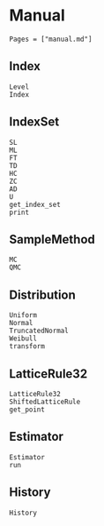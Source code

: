 # Manual

```@contents
Pages = ["manual.md"]
```

## Index

```@docs
Level
Index
```

## IndexSet

```@docs
SL
ML
FT
TD
HC
ZC
AD
U
get_index_set
print
```

## SampleMethod

```@docs
MC
QMC
```

## Distribution

```@docs
Uniform
Normal
TruncatedNormal
Weibull
transform
```

## LatticeRule32

```@docs
LatticeRule32
ShiftedLatticeRule
get_point
```

## Estimator

```@docs
Estimator
run
```

## History

```@docs
History
```
